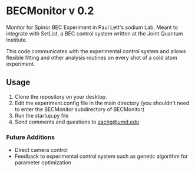 # BECMonitor v 0.2
Monitor for Spinor BEC Experiment in Paul Lett's sodium Lab.  Meant to integrate with SetList, a BEC control system written at the Joint Quantum Institute.

This code communicates with the experimental control system and allows flexible fitting
and other analysis routines on every shot of a cold atom experiment.  

## Usage
1. Clone the repository on your desktop.  
2. Edit the experiment.config file in the main directory (you shouldn't need to enter the BECMonitor subdirectory of BECMonitor)
3. Run the startup.py file
4. Send comments and questions to zachg@umd.edu


### Future Additions
* Direct camera control
* Feedback to experimental control system such as genetic algorithm for parameter optimization
